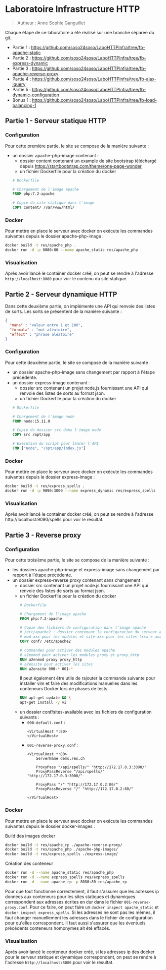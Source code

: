 # Laboratoire Infrastructure HTTP
> Autheur : Anne Sophie Ganguillet

Chaque étape de ce laboratoire a été réalisé sur une branche séparée du git.

- Partie 1 : https://github.com/soso24soso/LaboHTTPInfra/tree/fb-apache-static
- Partie 2 : https://github.com/soso24soso/LaboHTTPInfra/tree/fb-express-dynamic
- Partie 3 : https://github.com/soso24soso/LaboHTTPInfra/tree/fb-apache-reverse-proxy
- Partie 4 : https://github.com/soso24soso/LaboHTTPInfra/tree/fb-ajax-jquery
- Partie 5 : https://github.com/soso24soso/LaboHTTPInfra/tree/fb-dynamic-configuration
- Bonus 1  : https://github.com/soso24soso/LaboHTTPInfra/tree/fb-load-balancing-1

## Partie 1 - Serveur statique HTTP
### Configuration

Pour cette première partie, le site se compose de la manière suivante :
- un dossier apache-php-image contenant :
    - dossier content contenant un example de site bootstrap téléchargé depuis https://startbootstrap.com/theme/one-page-wonder
    - un fichier Dockerfile pour la création du docker
    ``` Dockerfile
    # Dockerfile
  
    # Chargement de l'image apache
    FROM php:7.2-apache
  
    # Copie du site statique dans l'image
    COPY content/ /var/www/html/ 
    ```
### Docker

Pour mettre en place le serveur avec docker on exécute les commandes suivantes depuis le dossier apache-php-image :
```bash
docker build -t res/apache_php .
docker run -d -p 8080:80 --name apache_static res/apache_php
```

### Visualisation

Après avoir lancé le container docker créé, on peut se rendre à l'adresse `http://localhost:8080` pour voir le contenu du site statique.

## Partie 2 - Serveur dynamique HTTP

Dans cette deuxième partie, on implémente une API qui renvoie des listes de sorts. Les sorts se présentent de la manière suivante :
```json
{
  "mana" : "valeur entre 1 et 100",
  "formula" : "mot aléatoire",
  "effect" : "phrase aléatoire"
}
```

### Configuration

Pour cette deuxième partie, le site se compose de la manière suivante :
- un dossier apache-php-image sans changement par rapport à l'étape précédente.
- un dossier express-image contenant :
    - dossier src contenant un projet node.js fournissant une API qui renvoie des listes de sorts au format json.
    - un fichier Dockerfile pour la création du docker
    ``` Dockerfile
    # Dockerfile
  
    # Chargement de l'image node
    FROM node:15.11.0
  
    # Copie du dossier src dans l'image node
    COPY src /opt/app
  
    # Exécution du script pour lancer l'API
    CMD ["node", "/opt/app/index.js"] 
    ```
### Docker

Pour mettre en place le serveur avec docker on exécute les commandes suivantes depuis le dossier express-image :
```bash
docker build -t res/express_spells .
docker run -d -p 9090:3000 --name express_dynamic res/express_spells
```

### Visualisation

Après avoir lancé le container docker créé, on peut se rendre à l'adresse http://localhost:9090/spells pour voir
le résultat.

## Partie 3 - Reverse proxy

### Configuration

Pour cette troisième partie, le site se compose de la manière suivante :
- les dossiers apache-php-image et express-image sans changement par rapport à l'étape précédente.
- un dossier express-reverse proxy contenant sans changement :
    - dossier src contenant un projet node.js fournissant une API qui renvoie des listes de sorts au format json.
    - un fichier Dockerfile pour la création du docker
      ``` Dockerfile
      # Dockerfile
      
      # Chargement de l'image apache
      FROM php:7.2-apache
      
      # Copie des fichiers de configuration dans l'image apache
      # /etc/apache2 : dossier contenant la configuration du serveur apache. Contient en particulier des s-dossiers 
      # mod-xxx pour les modules et site-xxx pour les sites (xxx = available ou enabled)
      COPY conf/ /etc/apache2
      
      # Commandes pour activer des modules apache
      # a2enmod pour activer les modules proxy et proxy_http
      RUN a2enmod proxy proxy_http
      # a2ensite pour activer les sites
      RUN a2ensite 000-* 001-*
      ```
      Il peut également être utile de rajouter la commande suivante pour installer vim et faire des modifications
      manuelles dans les conteneurs Docker lors de phases de tests.
      ```dockerfile 
      RUN apt-get update && \
      apt-get install -y vi
      ```
    - un dossier conf/sites-available avec les fichiers de configuration suivants :
        - `000-default.conf` :
          ```
          <VirtualHost *:80>
          </VirtualHost>
          ```
        - `001-reverse-proxy.conf` :
          ```injectablephp
          <VirtualHost *:80>
              ServerName demo.res.ch
                
              ProxyPass "/api/spells/" "http://172.17.0.3:3000/"
              ProxyPassReverse "/api/spells/" "http://172.17.0.3:3000/"
          
              ProxyPass "/" "http://172.17.0.2:80/"
              ProxyPassReverse "/" "http://172.17.0.2:80/"
          
          </VirtualHost>
          ```

### Docker

Pour mettre en place le serveur avec docker on exécute les commandes suivantes depuis le dossier docker-images :

Build des images docker
```bash
docker build -t res/apache_rp ./apache-reverse-proxy/
docker build -t res/apache_php ./apache-php-images/
docker build -t res/express_spells ./express-image/
```

Création des conteneur
```bash
docker run -d --name apache_static res/apache_php
docker run -d --name express_spells res/express_spells
docker run -d --name apache_rp -p 8080:80 res/apache_rp
```

Pour que tout fonctionne correctement, il faut s'assurer que les adresses ip données aux conteneurs pour les sites statiques et dynamiques correspondent aux adresses écrites en dur dans le fichier `001-reverse-proxy.conf`. Pour ce faire, on peut faire un `docker inspect apache_static` et `docker inspect express_spells`.
Si les adresses ne sont pas les mêmes, il faut changer manuellement les adresses dans le fichier de configuration pour qu'elles correspondent.
Il faut aussi s'assurer que les éventuels précédents conteneurs homonymes ait été effacés.

### Visualisation

Après avoir lancé le conteneur docker créé, si les adresses ip des docker pour le serveur statique et dynamique correspondent, on peut se rendre à l'adresse `http://localhost:8080` pour voir le résultat.